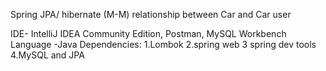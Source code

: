 Spring JPA/ hibernate (M-M) relationship between Car and Car user

IDE- IntelliJ IDEA Community Edition, Postman, MySQL Workbench
Language -Java
Dependencies:
1.Lombok
2.spring web 
3 spring dev tools
4.MySQL and JPA


